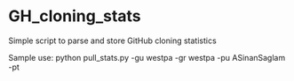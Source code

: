 # GH_cloning_stats
Simple script to parse and store GitHub cloning statistics

Sample use: python pull_stats.py -gu westpa -gr westpa -pu ASinanSaglam -pt
